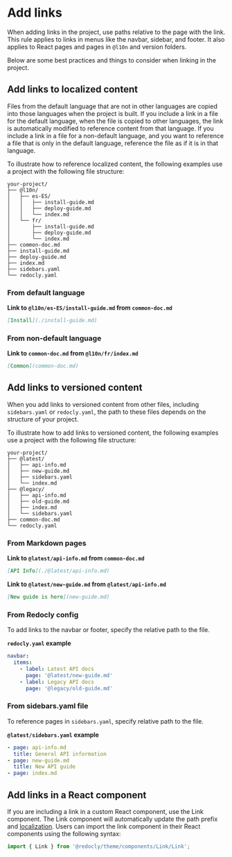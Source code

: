 # Add links

When adding links in the project, use paths relative to the page with the link.
This rule applies to links in menus like the navbar, sidebar, and footer.
It also applies to React pages and pages in `@l10n` and version folders.

Below are some best practices and things to consider when linking in the project.

## Add links to localized content

Files from the default language that are not in other languages are copied into those languages when the project is built.
If you include a link in a file for the default language,
when the file is copied to other languages, the link is automatically modified to reference content from that language.
If you include a link in a file for a non-default language, and you want to reference a file that is only in the default language,
reference the file as if it is in that language.

To illustrate how to reference localized content, the following examples use a project with the following file structure:

```treeview
your-project/
├── @l10n/
│   ├── es-ES/
│   │   ├── install-guide.md
│   │   ├── deploy-guide.md
│   │   └── index.md
│   └── fr/
│       ├── install-guide.md
│       ├── deploy-guide.md
│       └── index.md
├── common-doc.md
├── install-guide.md
├── deploy-guide.md
├── index.md
├── sidebars.yaml
└── redocly.yaml
```

### From default language

**Link to `@l10n/es-ES/install-guide.md` from `common-doc.md`**

```md
[Install](./install-guide.md)
```

### From non-default language

**Link to `common-doc.md` from `@l10n/fr/index.md`**

```md
[Common](common-doc.md)
```

## Add links to versioned content

When you add links to versioned content from other files, including `sidebars.yaml` or `redocly.yaml`, the path to these files depends on the structure of your project.

To illustrate how to add links to versioned content, the following examples use a project with the following file structure:

```treeview
your-project/
├── @latest/
│   ├── api-info.md
│   ├── new-guide.md
│   ├── sidebars.yaml
│   └── index.md
├── @legacy/
│   ├── api-info.md
│   ├── old-guide.md
│   ├── index.md
│   └── sidebars.yaml
├── common-doc.md
└── redocly.yaml
```

### From Markdown pages

**Link to `@latest/api-info.md` from `common-doc.md`**

```md
[API Info](./@latest/api-info.md)
```

**Link to `@latest/new-guide.md` from `@latest/api-info.md`**

```md
[New guide is here](new-guide.md)
```

### From Redocly config

To add links to the navbar or footer, specify the relative path to the file.

**`redocly.yaml` example**

```yaml
navbar:
  items:
    - label: Latest API docs
      page: '@latest/new-guide.md'
    - label: Legacy API docs
      page: '@legacy/old-guide.md'
```

### From sidebars.yaml file

To reference pages in `sidebars.yaml`, specify relative path to the file.

**`@latest/sidebars.yaml` example**

```yaml
- page: api-info.md
  title: General API information
- page: new-guide.md
  title: New API guide
- page: index.md
```

## Add links in a React component

If you are including a link in a custom React component, use the Link component.
The Link component will automatically update the path prefix and [localization](../how-to/config-l10n/localize-labels.md#react-pages).
Users can import the link component in their React components using the following syntax:

```javascript
import { Link } from '@redocly/theme/components/Link/Link';
```
